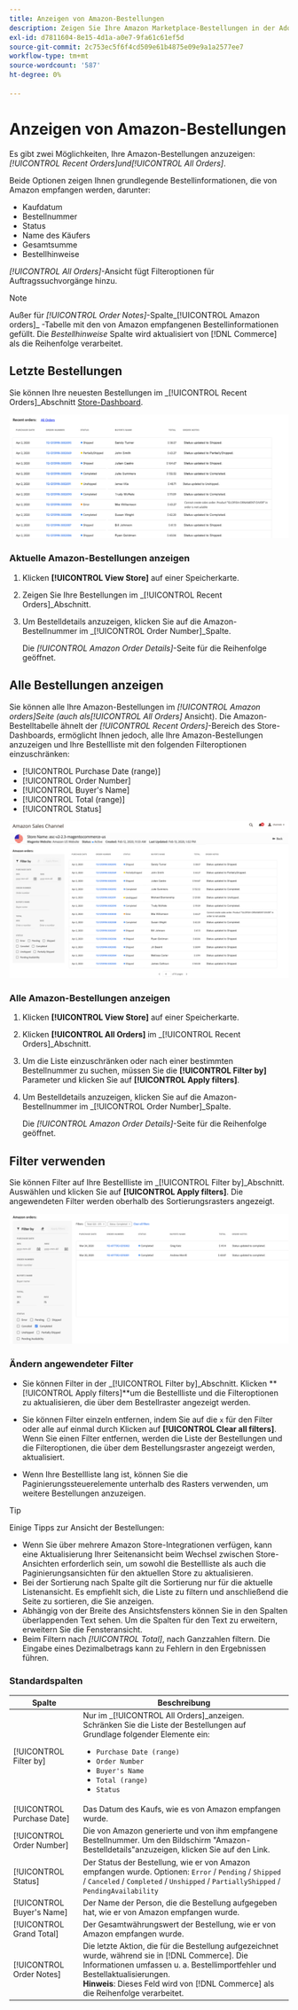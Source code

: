 ```yaml
---
title: Anzeigen von Amazon-Bestellungen
description: Zeigen Sie Ihre Amazon Marketplace-Bestellungen in der Adobe Commerce- oder Magento Open Source-Administration an.
exl-id: d7811604-8e15-4d1a-a0e7-9fa61c61ef5d
source-git-commit: 2c753ec5f6f4cd509e61b4875e09e9a1a2577ee7
workflow-type: tm+mt
source-wordcount: '587'
ht-degree: 0%

---
```


# Anzeigen von Amazon-Bestellungen

Es gibt zwei Möglichkeiten, Ihre Amazon-Bestellungen anzuzeigen: _[!UICONTROL Recent Orders]_und_[!UICONTROL All Orders]_.

Beide Optionen zeigen Ihnen grundlegende Bestellinformationen, die von Amazon empfangen werden, darunter:

- Kaufdatum
- Bestellnummer
- Status
- Name des Käufers
- Gesamtsumme
- Bestellhinweise

_[!UICONTROL All Orders]_-Ansicht fügt Filteroptionen für Auftragssuchvorgänge hinzu.

>[!NOTE]
>
>Außer für _[!UICONTROL Order Notes]_-Spalte_[!UICONTROL Amazon orders]_ -Tabelle mit den von Amazon empfangenen Bestellinformationen gefüllt. Die _Bestellhinweise_ Spalte wird aktualisiert von [!DNL Commerce] als die Reihenfolge verarbeitet.

## Letzte Bestellungen

Sie können Ihre neuesten Bestellungen im _[!UICONTROL Recent Orders]_Abschnitt [Store-Dashboard](./amazon-store-dashboard.md).

![Letzte Bestellungen](assets/amazon-recent-orders-imported.png)

### Aktuelle Amazon-Bestellungen anzeigen

1. Klicken **[!UICONTROL View Store]** auf einer Speicherkarte.

1. Zeigen Sie Ihre Bestellungen im _[!UICONTROL Recent Orders]_Abschnitt.

1. Um Bestelldetails anzuzeigen, klicken Sie auf die Amazon-Bestellnummer im _[!UICONTROL Order Number]_Spalte.

   Die _[!UICONTROL Amazon Order Details]_-Seite für die Reihenfolge geöffnet.

## Alle Bestellungen anzeigen

Sie können alle Ihre Amazon-Bestellungen im _[!UICONTROL Amazon orders]_Seite (auch als_[!UICONTROL All Orders]_ Ansicht). Die Amazon-Bestelltabelle ähnelt der _[!UICONTROL Recent Orders]_-Bereich des Store-Dashboards, ermöglicht Ihnen jedoch, alle Ihre Amazon-Bestellungen anzuzeigen und Ihre Bestellliste mit den folgenden Filteroptionen einzuschränken:

- [!UICONTROL Purchase Date (range)]
- [!UICONTROL Order Number]
- [!UICONTROL Buyer's Name]
- [!UICONTROL Total (range)]
- [!UICONTROL Status]

![Amazon-Bestellungen](assets/amazon-orders-list-all.png)

### Alle Amazon-Bestellungen anzeigen

1. Klicken **[!UICONTROL View Store]** auf einer Speicherkarte.

1. Klicken **[!UICONTROL All Orders]** im _[!UICONTROL Recent Orders]_Abschnitt.

1. Um die Liste einzuschränken oder nach einer bestimmten Bestellnummer zu suchen, müssen Sie die **[!UICONTROL Filter by]** Parameter und klicken Sie auf **[!UICONTROL Apply filters]**.

1. Um Bestelldetails anzuzeigen, klicken Sie auf die Amazon-Bestellnummer im _[!UICONTROL Order Number]_Spalte.

   Die _[!UICONTROL Amazon Order Details]_-Seite für die Reihenfolge geöffnet.

## Filter verwenden

Sie können Filter auf Ihre Bestellliste im _[!UICONTROL Filter by]_Abschnitt. Auswählen und klicken Sie auf **[!UICONTROL Apply filters]**. Die angewendeten Filter werden oberhalb des Sortierungsrasters angezeigt.

![Filter zum Anzeigen von Amazon-Bestellungen](assets/amazon-orders-filter-view.png)

### Ändern angewendeter Filter

- Sie können Filter in der _[!UICONTROL Filter by]_Abschnitt. Klicken **[!UICONTROL Apply filters]**um die Bestellliste und die Filteroptionen zu aktualisieren, die über dem Bestellraster angezeigt werden.

- Sie können Filter einzeln entfernen, indem Sie auf die `x` für den Filter oder alle auf einmal durch Klicken auf **[!UICONTROL Clear all filters]**. Wenn Sie einen Filter entfernen, werden die Liste der Bestellungen und die Filteroptionen, die über dem Bestellungsraster angezeigt werden, aktualisiert.

- Wenn Ihre Bestellliste lang ist, können Sie die Paginierungssteuerelemente unterhalb des Rasters verwenden, um weitere Bestellungen anzuzeigen.

>[!TIP]
>
>Einige Tipps zur Ansicht der Bestellungen:
>
>- Wenn Sie über mehrere Amazon Store-Integrationen verfügen, kann eine Aktualisierung Ihrer Seitenansicht beim Wechsel zwischen Store-Ansichten erforderlich sein, um sowohl die Bestellliste als auch die Paginierungsansichten für den aktuellen Store zu aktualisieren.
>- Bei der Sortierung nach Spalte gilt die Sortierung nur für die aktuelle Listenansicht. Es empfiehlt sich, die Liste zu filtern und anschließend die Seite zu sortieren, die Sie anzeigen.
>- Abhängig von der Breite des Ansichtsfensters können Sie in den Spalten überlappenden Text sehen. Um die Spalten für den Text zu erweitern, erweitern Sie die Fensteransicht.
>- Beim Filtern nach _[!UICONTROL Total]_, nach Ganzzahlen filtern. Die Eingabe eines Dezimalbetrags kann zu Fehlern in den Ergebnissen führen.


### Standardspalten

| Spalte | Beschreibung |
|---|---|
| [!UICONTROL Filter by] | Nur im _[!UICONTROL All Orders]_anzeigen.<br>Schränken Sie die Liste der Bestellungen auf Grundlage folgender Elemente ein:<ul><li>`Purchase Date (range)`</li><li>`Order Number`</li><li>`Buyer's Name`</li><li>`Total (range)`</li><li>`Status`</li></ul> |
| [!UICONTROL Purchase Date] | Das Datum des Kaufs, wie es von Amazon empfangen wurde. |
| [!UICONTROL Order Number] | Die von Amazon generierte und von ihm empfangene Bestellnummer. Um den Bildschirm &quot;Amazon-Bestelldetails&quot;anzuzeigen, klicken Sie auf den Link. |
| [!UICONTROL Status] | Der Status der Bestellung, wie er von Amazon empfangen wurde. Optionen: `Error` / `Pending` / `Shipped` / `Canceled` / `Completed` / `Unshipped` / `PartiallyShipped` / `PendingAvailability` |
| [!UICONTROL Buyer's Name] | Der Name der Person, die die Bestellung aufgegeben hat, wie er von Amazon empfangen wurde. |
| [!UICONTROL Grand Total] | Der Gesamtwährungswert der Bestellung, wie er von Amazon empfangen wurde. |
| [!UICONTROL Order Notes] | Die letzte Aktion, die für die Bestellung aufgezeichnet wurde, während sie in [!DNL Commerce]. Die Informationen umfassen u. a. Bestellimportfehler und Bestellaktualisierungen.<br>**Hinweis**: Dieses Feld wird von [!DNL Commerce] als die Reihenfolge verarbeitet. |
